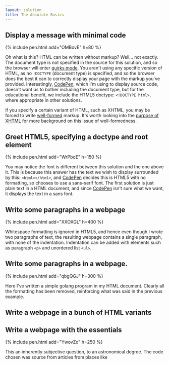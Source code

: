 ```yaml
---
layout: solution
title: The Absolute Basics
---
```


<h2 id="hello">Display a message with minimal code</h2>

{% include pen.html add="OMBovE" h=80 %}

Oh what is this? HTML can be written without markup? Well... not exactly. The document type is not specified in the source for this solution, and so the browser will enter [quirks mode][htmlmodes]. You aren't using any specific version of HTML, as no  ```!DOCTYPE``` (document type) is specified, and so the browser does the best it can to correctly display your page with the markup you've provided. Interestingly, [CodePen][codepen], which I'm using to display source code, doesn't want us to bother including the document type, but for the educational benefit, we include the HTML5 doctype: ```<!DOCTYPE html>```, where appropriate in other solutions.

If you specify a certain variant of HTML, such as XHTML, you may be forced to write [well-formed][xhtmllen] markup. It's worth looking into the [purpose of XHTML][xhtmlpurp] for more background on this issue of well-formedness.


<h2 id="doctype">Greet HTML5, specifying a doctype and root element</h2>

{% include pen.html add="WrPboE" h=150 %}

You may notice the font is different between this solution and the one above it. This is because this answer has the text we wish to display surrounded by this: ```<html></html>```, and [CodePen][codepen] decides this is HTML5 with no formatting, so chooses to use a sans-serif font. The first solution is just plain text in a HTML document, and since [CodePen][codepen] isn't sure what we want, it displays the text in a sans font.

<h2 id="multline">Write some paragraphs in a webpage</h2>

{% include pen.html add="XXOXGL" h=400 %}

Whitespace formatting is ignored in HTML5, and hence even though I wrote two paragraphs of text, the resulting webpage contains a single paragraph, with none of the indentation. Indentation can be added with elements such as paragraph ```<p>``` and unordered list ```<ul>```.

<h2 id="messline">Write some paragraphs in a webpage.</h2>

{% include pen.html add="qbgQGJ" h=300 %}

Here I've written a simple golang program in my HTML document. Clearly all the formatting has been removed, reinforcing what was said in the previous example.

<h2 id="versions">Write a webpage in a bunch of HTML variants</h2>

<h2 id="essential">Write a webpage with the essentials</h2>

{% include pen.html add="YwovZo" h=250 %}

This an inherently subjective question, to an astronomical degree. The code chosen was source from articles from places like 

[golangintro]: https://tour.golang.org/welcome/1
[htmlmodes]:https://developer.mozilla.org/en-US/docs/Quirks_Mode_and_Standards_Mode
[xhtmlpurp]:http://diveintohtml5.info/past.html#xhtml
[xhtmllen]:https://www.w3.org/TR/xhtml1/#diffs
[codepen]: http://codepen.io/about/

